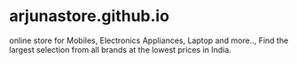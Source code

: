 # arjunastore.github.io
online store for Mobiles, Electronics Appliances, Laptop and more.., Find the largest selection from all brands at the lowest prices in India.
